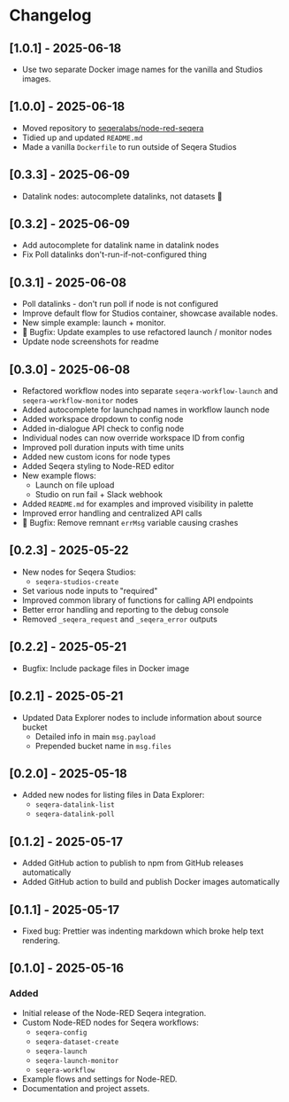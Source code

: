 # Changelog

## [1.0.1] - 2025-06-18

- Use two separate Docker image names for the vanilla and Studios images.

## [1.0.0] - 2025-06-18

- Moved repository to [seqeralabs/node-red-seqera](https://github.com/seqeralabs/node-red-seqera)
- Tidied up and updated `README.md`
- Made a vanilla `Dockerfile` to run outside of Seqera Studios

## [0.3.3] - 2025-06-09

- Datalink nodes: autocomplete datalinks, not datasets 🙈

## [0.3.2] - 2025-06-09

- Add autocomplete for datalink name in datalink nodes
- Fix Poll datalinks don't-run-if-not-configured thing

## [0.3.1] - 2025-06-08

- Poll datalinks - don't run poll if node is not configured
- Improve default flow for Studios container, showcase available nodes.
- New simple example: launch + monitor.
- 🐛 Bugfix: Update examples to use refactored launch / monitor nodes
- Update node screenshots for readme

## [0.3.0] - 2025-06-08

- Refactored workflow nodes into separate `seqera-workflow-launch` and `seqera-workflow-monitor` nodes
- Added autocomplete for launchpad names in workflow launch node
- Added workspace dropdown to config node
- Added in-dialogue API check to config node
- Individual nodes can now override workspace ID from config
- Improved poll duration inputs with time units
- Added new custom icons for node types
- Added Seqera styling to Node-RED editor
- New example flows:
  - Launch on file upload
  - Studio on run fail + Slack webhook
- Added `README.md` for examples and improved visibility in palette
- Improved error handling and centralized API calls
- 🐛 Bugfix: Remove remnant `errMsg` variable causing crashes

## [0.2.3] - 2025-05-22

- New nodes for Seqera Studios:
  - `seqera-studios-create`
- Set various node inputs to "required"
- Improved common library of functions for calling API endpoints
- Better error handling and reporting to the debug console
- Removed `_seqera_request` and `_seqera_error` outputs

## [0.2.2] - 2025-05-21

- Bugfix: Include package files in Docker image

## [0.2.1] - 2025-05-21

- Updated Data Explorer nodes to include information about source bucket
  - Detailed info in main `msg.payload`
  - Prepended bucket name in `msg.files`

## [0.2.0] - 2025-05-18

- Added new nodes for listing files in Data Explorer:
  - `seqera-datalink-list`
  - `seqera-datalink-poll`

## [0.1.2] - 2025-05-17

- Added GitHub action to publish to npm from GitHub releases automatically
- Added GitHub action to build and publish Docker images automatically

## [0.1.1] - 2025-05-17

- Fixed bug: Prettier was indenting markdown which broke help text rendering.

## [0.1.0] - 2025-05-16

### Added

- Initial release of the Node-RED Seqera integration.
- Custom Node-RED nodes for Seqera workflows:
  - `seqera-config`
  - `seqera-dataset-create`
  - `seqera-launch`
  - `seqera-launch-monitor`
  - `seqera-workflow`
- Example flows and settings for Node-RED.
- Documentation and project assets.

